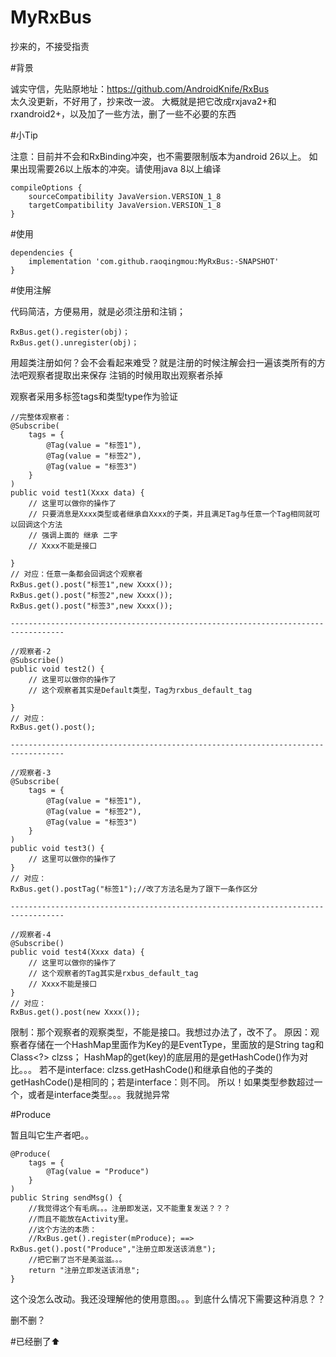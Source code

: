 # MyRxBus
抄来的，不接受指责

#背景

诚实守信，先贴原地址：https://github.com/AndroidKnife/RxBus   
太久没更新，不好用了，抄来改一波。
大概就是把它改成rxjava2+和rxandroid2+，以及加了一些方法，删了一些不必要的东西

#小Tip 

注意：目前并不会和RxBinding冲突，也不需要限制版本为android 26以上。
如果出现需要26以上版本的冲突。请使用java 8以上编译

    compileOptions {
        sourceCompatibility JavaVersion.VERSION_1_8
        targetCompatibility JavaVersion.VERSION_1_8
    }
    
#使用

    dependencies {
        implementation 'com.github.raoqingmou:MyRxBus:-SNAPSHOT'
    }

#使用注解

代码简洁，方便易用，就是必须注册和注销；

    RxBus.get().register(obj)；
    RxBus.get().unregister(obj)；

用超类注册如何？会不会看起来难受？就是注册的时候注解会扫一遍该类所有的方法吧观察者提取出来保存
注销的时候用取出观察者杀掉


观察者采用多标签tags和类型type作为验证

    //完整体观察者：
    @Subscribe(
        tags = {
            @Tag(value = "标签1"),
            @Tag(value = "标签2"),
            @Tag(value = "标签3")
        }
    )
    public void test1(Xxxx data) {
        // 这里可以做你的操作了
        // 只要消息是Xxxx类型或者继承自Xxxx的子类，并且满足Tag与任意一个Tag相同就可以回调这个方法
        // 强调上面的 继承 二字
        // Xxxx不能是接口
        
    }
    // 对应：任意一条都会回调这个观察者
    RxBus.get().post("标签1",new Xxxx());
    RxBus.get().post("标签2",new Xxxx());
    RxBus.get().post("标签3",new Xxxx());
    
    ----------------------------------------------------------------------------------
    
    //观察者-2
    @Subscribe()
    public void test2() {
        // 这里可以做你的操作了
        // 这个观察者其实是Default类型，Tag为rxbus_default_tag
        
    }
    // 对应：
    RxBus.get().post();
    
    ----------------------------------------------------------------------------------
    
    //观察者-3
    @Subscribe(
        tags = {
            @Tag(value = "标签1"),
            @Tag(value = "标签2"),
            @Tag(value = "标签3")
        }
    )
    public void test3() {
        // 这里可以做你的操作了
    }
    // 对应：
    RxBus.get().postTag("标签1");//改了方法名是为了跟下一条作区分
    
    ----------------------------------------------------------------------------------
    
    //观察者-4
    @Subscribe()
    public void test4(Xxxx data) {
        // 这里可以做你的操作了
        // 这个观察者的Tag其实是rxbus_default_tag
        // Xxxx不能是接口
    }
    // 对应：
    RxBus.get().post(new Xxxx());
    
限制：那个观察者的观察类型，不能是接口。我想过办法了，改不了。
原因：观察者存储在一个HashMap里面作为Key的是EventType，里面放的是String tag和Class<?> clzss；
HashMap的get(key)的底层用的是getHashCode()作为对比。。。
若不是interface: clzss.getHashCode()和继承自他的子类的getHashCode()是相同的；若是interface：则不同。
所以！如果类型参数超过一个，或者是interface类型。。。我就抛异常


#Produce 

暂且叫它生产者吧。。

    @Produce(
        tags = {
            @Tag(value = "Produce")
        }
    )
    public String sendMsg() {
        //我觉得这个有毛病。。。注册即发送，又不能重复发送？？？
        //而且不能放在Activity里。
        //这个方法的本质：
        //RxBus.get().register(mProduce); ==> RxBus.get().post("Produce","注册立即发送该消息");
        //把它删了岂不是美滋滋。。。
        return "注册立即发送该消息";
    }

这个没怎么改动。我还没理解他的使用意图。。。到底什么情况下需要这种消息？？

删不删？

#已经删了⬆️





















